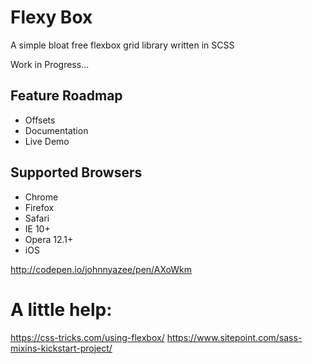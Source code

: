 # Flexy Box

A simple bloat free flexbox grid library written in SCSS

Work in Progress...

## Feature Roadmap
* Offsets
* Documentation
* Live Demo


## Supported Browsers
* Chrome
* Firefox
* Safari
* IE 10+
* Opera 12.1+
* iOS

http://codepen.io/johnnyazee/pen/AXoWkm


# A little help:
https://css-tricks.com/using-flexbox/
https://www.sitepoint.com/sass-mixins-kickstart-project/